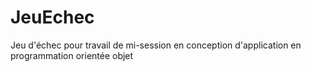 # JeuEchec
Jeu d'échec pour travail de mi-session en conception d'application en programmation orientée objet
